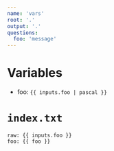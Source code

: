 ```yaml
---
name: 'vars'
root: '.'
output: '.'
questions:
  foo: 'message'
---
```


# Variables

- foo: `{{ inputs.foo | pascal }}`

# `index.txt`

```
raw: {{ inputs.foo }}
foo: {{ foo }}
```
